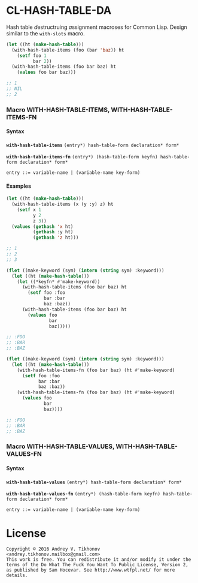 # CL-HASH-TABLE-DA
Hash table *d*estructruing *a*ssignment macroses for Common Lisp. Design similar to the `with-slots` macro.
```lisp
(let ((ht (make-hash-table)))
  (with-hash-table-items (foo (bar 'baz)) ht
    (setf foo 1
          bar 2))
  (with-hash-table-items (foo bar baz) ht
    (values foo bar baz)))

;; 1
;; NIL
;; 2
```

### Macro WITH-HASH-TABLE-ITEMS, WITH-HASH-TABLE-ITEMS-FN
#### Syntax

**`with-hash-table-items`** `(entry*) hash-table-form declaration* form*`

**`with-hash-table-items-fn`** `(entry*) (hash-table-form keyfn) hash-table-form declaration* form*`

`entry ::= variable-name | (variable-name key-form)`

#### Examples
```lisp
(let ((ht (make-hash-table)))
  (with-hash-table-items (x (y :y) z) ht
    (setf x 1
          y 2
          z 3))
  (values (gethash 'x ht)
          (gethash :y ht)
          (gethash 'z ht)))

;; 1
;; 2
;; 3
```

```lisp
(flet ((make-keyword (sym) (intern (string sym) :keyword)))
  (let ((ht (make-hash-table)))
    (let ((*keyfn* #'make-keyword))
      (with-hash-table-items (foo bar baz) ht
        (setf foo :foo
              bar :bar
              baz :baz))
      (with-hash-table-items (foo bar baz) ht
        (values foo
                bar
                baz)))))

;; :FOO
;; :BAR
;; :BAZ
```

```lisp
(flet ((make-keyword (sym) (intern (string sym) :keyword)))
  (let ((ht (make-hash-table)))
    (with-hash-table-items-fn (foo bar baz) (ht #'make-keyword)
      (setf foo :foo
            bar :bar
            baz :baz))
    (with-hash-table-items-fn (foo bar baz) (ht #'make-keyword)
      (values foo
              bar
              baz))))

;; :FOO
;; :BAR
;; :BAZ
```

### Macro WITH-HASH-TABLE-VALUES, WITH-HASH-TABLE-VALUES-FN
#### Syntax

**`with-hash-table-values`** `(entry*) hash-table-form declaration* form*`

**`with-hash-table-values-fn`** `(entry*) (hash-table-form keyfn) hash-table-form declaration* form*`

`entry ::= variable-name | (variable-name key-form)`

# License
```
Copyright © 2016 Andrey V. Tikhonov <andrey.tikhonov.mailbox@gmail.com>
This work is free. You can redistribute it and/or modify it under the
terms of the Do What The Fuck You Want To Public License, Version 2,
as published by Sam Hocevar. See http://www.wtfpl.net/ for more details.
```
